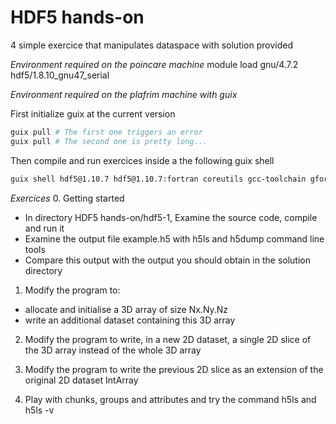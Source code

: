 # HDF5 hands-on
4 simple exercice that manipulates dataspace with solution provided


*Environment required on the poincare machine*
module load gnu/4.7.2 hdf5/1.8.10_gnu47_serial

*Environment required on the plafrim machine with guix*

First initialize guix at the current version
```bash
guix pull # The first one triggers an error
guix pull # The second one is pretty long...
```

Then compile and run exercices inside a the following guix shell
```bash
guix shell hdf5@1.10.7 hdf5@1.10.7:fortran coreutils gcc-toolchain gfortran-toolchain
```

*Exercices*
0. Getting started
  * In directory HDF5 hands-on/hdf5-1, Examine the source code, compile and run it
  * Examine the output file example.h5 with h5ls and h5dump command line tools
  * Compare this output with the output you should obtain in the solution directory

1. Modify the program to:
  * allocate and initialise a 3D array of size Nx.Ny.Nz
  * write an additional dataset containing this 3D array

2. Modify the program to write, in a new 2D dataset, a single 2D slice of the 3D array instead of the whole 3D array

3. Modify the program to write the previous 2D slice as an extension of the original 2D dataset IntArray

4. Play with chunks, groups and attributes and try the command h5ls and h5ls -v
